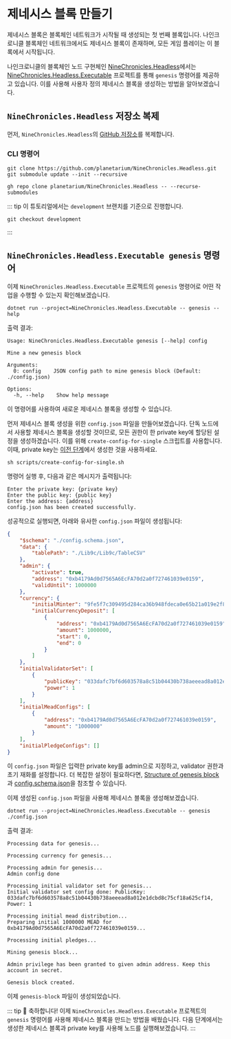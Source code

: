 # 제네시스 블록 만들기

제네시스 블록은 블록체인 네트워크가 시작될 때 생성되는 첫 번째 블록입니다. 나인크로니클 블록체인 네트워크에서도 제네시스 블록이 존재하며, 모든 게임 플레이는 이 블록에서 시작됩니다.

나인크로니클의 블록체인 노드 구현체인 [NineChronicles.Headless][nc-headless]에서는 [NineChronicles.Headless.Executable][nc-headless-executable] 프로젝트를 통해 `genesis` 명령어를 제공하고 있습니다. 이를 사용해 사용자 정의 제네시스 블록을 생성하는 방법을 알아보겠습니다.

[nc-headless]: https://github.com/planetarium/NineChronicles.Headless
[nc-headless-executable]: https://github.com/planetarium/NineChronicles.Headless/tree/main/NineChronicles.Headless.Executable

## `NineChronicles.Headless` 저장소 복제

먼저, `NineChronicles.Headless`의 [GitHub 저장소](https://github.com/planetarium/NineChronicles.Headless)를 복제합니다.

### CLI 명령어

```shell
git clone https://github.com/planetarium/NineChronicles.Headless.git
git submodule update --init --recursive
```

```shell
gh repo clone planetarium/NineChronicles.Headless -- --recurse-submodules
```

::: tip
이 튜토리얼에서는 `development` 브랜치를 기준으로 진행합니다.
```shell
git checkout development
```
:::

## `NineChronicles.Headless.Executable genesis` 명령어

이제 `NineChronicles.Headless.Executable` 프로젝트의 `genesis` 명령어로 어떤 작업을 수행할 수 있는지 확인해보겠습니다.

```shell
dotnet run --project=NineChronicles.Headless.Executable -- genesis --help
```

출력 결과:

```
Usage: NineChronicles.Headless.Executable genesis [--help] config

Mine a new genesis block

Arguments:
  0: config    JSON config path to mine genesis block (Default: ./config.json)

Options:
  -h, --help    Show help message
```

이 명령어를 사용하여 새로운 제네시스 블록을 생성할 수 있습니다. 

먼저 제네시스 블록 생성을 위한 `config.json` 파일을 만들어보겠습니다. 단독 노드에서 사용할 제네시스 블록을 생성할 것이므로, 모든 권한이 한 private key에 할당된 설정을 생성하겠습니다. 이를 위해 `create-config-for-single` 스크립트를 사용합니다. 이때, private key는 [이전 단계](./create-a-private-key)에서 생성한 것을 사용하세요.

```shell
sh scripts/create-config-for-single.sh
```

명령어 실행 후, 다음과 같은 메시지가 출력됩니다:

```
Enter the private key: {private key}
Enter the public key: {public key}
Enter the address: {address}
config.json has been created successfully.
```

성공적으로 실행되면, 아래와 유사한 `config.json` 파일이 생성됩니다:

```json
{
    "$schema": "./config.schema.json",
    "data": {
        "tablePath": "./Lib9c/Lib9c/TableCSV"
    },
    "admin": {
        "activate": true,
        "address": "0xb4179Ad0d7565A6EcFA70d2a0f727461039e0159",
        "validUntil": 1000000
    },
    "currency": {
        "initialMinter": "9fe5f7c309495d284ca36b948fdeca0e65b21a019e2f8a03efd849df88fab102",
        "initialCurrencyDeposit": [
            {
                "address": "0xb4179Ad0d7565A6EcFA70d2a0f727461039e0159",
                "amount": 1000000,
                "start": 0,
                "end": 0
            }
        ]
    },
    "initialValidatorSet": [
        {
            "publicKey": "033dafc7bf6d603578a8c51b04430b738aeeead8a012e1dcbd8c75cf18a625cf14",
            "power": 1
        }
    ],
    "initialMeadConfigs": [
        {
            "address": "0xb4179Ad0d7565A6EcFA70d2a0f727461039e0159",
            "amount": "1000000"
        }
    ],
    "initialPledgeConfigs": []
}
```

이 `config.json` 파일은 입력한 private key를 admin으로 지정하고, validator 권한과 초기 재화를 설정합니다. 더 복잡한 설정이 필요하다면, [Structure of genesis block][structure-of-genesis-block]과 [config.schema.json][config-schema-json]을 참조할 수 있습니다.

[structure-of-genesis-block]: https://github.com/planetarium/NineChronicles.Headless?tab=readme-ov-file#structure-of-genesis-block
[config-schema-json]: https://github.com/planetarium/NineChronicles.Headless/blob/development/config.schema.json

이제 생성된 `config.json` 파일을 사용해 제네시스 블록을 생성해보겠습니다.

```shell
dotnet run --project=NineChronicles.Headless.Executable -- genesis ./config.json 
```

출력 결과:

```
Processing data for genesis...

Processing currency for genesis...

Processing admin for genesis...
Admin config done

Processing initial validator set for genesis...
Initial validator set config done: PublicKey: 033dafc7bf6d603578a8c51b04430b738aeeead8a012e1dcbd8c75cf18a625cf14, Power: 1

Processing initial mead distribution...
Preparing initial 1000000 MEAD for 0xb4179Ad0d7565A6EcFA70d2a0f727461039e0159...

Processing initial pledges...

Mining genesis block...

Admin privilege has been granted to given admin address. Keep this account in secret.

Genesis block created.
```

이제 `genesis-block` 파일이 생성되었습니다.

::: tip :tada:
축하합니다! 이제 `NineChronicles.Headless.Executable` 프로젝트의 `genesis` 명령어를 사용해 제네시스 블록을 만드는 방법을 배웠습니다. 다음 단계에서는 생성한 제네시스 블록과 private key를 사용해 노드를 실행해보겠습니다.
:::
